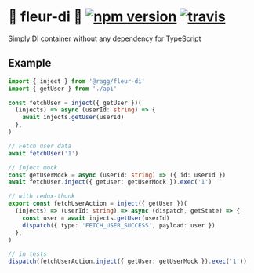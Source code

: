 # 🌼 fleur-di 💉 [![npm version](https://badge.fury.io/js/%40ragg%2Ffleur-di.svg)](https://www.npmjs.com/package/@ragg/fleur-di) [![travis](https://travis-ci.org/ra-gg/fleur.svg?branch=master)](https://travis-ci.org/ra-gg/fleur)

Simply DI container without any dependency for TypeScript

## Example

```typescript
import { inject } from '@ragg/fleur-di'
import { getUser } from './api'

const fetchUser = inject({ getUser })(
  (injects) => async (userId: string) => {
    await injects.getUser(userId)
  },
)

// Fetch user data
await fetchUser('1')

// Inject mock
const getUserMock = async (userId: string) => ({ id: userId })
await fetchUser.inject({ getUser: getUserMock }).exec('1')

// with redux-thunk
export const fetchUserAction = inject({ getUser })(
  (injects) => (userId: string) => async (dispatch, getState) => {
    const user = await injects.getUser(userId)
    dispatch({ type: 'FETCH_USER_SUCCESS', payload: user })
  },
)

// in tests
dispatch(fetchUserAction.inject({ getUser: getUserMock }).exec('1'))
```
